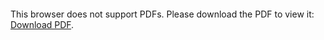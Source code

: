 <object data="https://github.com/tarizzo/distracted_driving/tree/master/report/report.pdf" type="application/pdf">
    <embed src="https://github.com/tarizzo/distracted_driving/tree/master/report/report.pdf">
        <p>This browser does not support PDFs. Please download the PDF to view it: <a href="https://github.com/tarizzo/distracted_driving/tree/master/report/report.pdf">Download PDF</a>.</p>
    </embed>
</object>